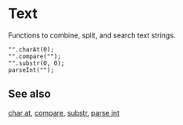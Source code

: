 # Text

Functions to combine, split, and search text strings.

```cards
"".charAt(0);
"".compare("");
"".substr(0, 0);
parseInt("");
```

## See also

[char at](/reference/text/char-at), [compare](/reference/text/compare),
[substr](/reference/text/substr), [parse int](/reference/text/parse-int)